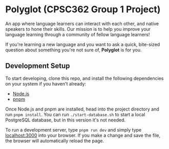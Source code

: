 
# Polyglot (CPSC362 Group 1 Project)

An app where language learners can interact with each other, and native speakers to hone their skills. Our mission is to help you improve your language learning through a community of fellow language learners!

If you're learning a new language and you want to ask a quick, bite-sized question about something you're not sure of, **Polyglot** is for you.

## Development Setup
To start developing, clone this repo, and install the following dependencies on your system if you haven't already: 
- [Node.js](https://nodejs.org/en/download)
- [pnpm](https://pnpm.io/installation)

Once Node.js and pnpm are installed, head into the project directory and run `pnpm install`. You can run `./start-database.sh` to start a local PostgreSQL database, but in this version it's not needed.

To run a development server, type `pnpm run dev` and simply type <localhost:3000> into your browser. If you make a change and save the file, the browser will automatically reload the page.
